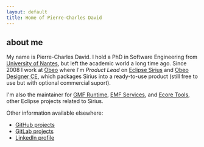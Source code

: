 ```yaml
---
layout: default
title: Home of Pierre-Charles David
---
```


## about me

My name is Pierre-Charles David. I hold a PhD in Software Engineering from [University of Nantes](http://www.univ-nantes.fr/), but left the academic world a long time ago. Since 2008 I work at [Obeo](http://www.obeo.fr/) where I'm _Product Lead_ on [Eclipse Sirius](https://www.eclipse.org/sirius) and [Obeo Designer CE](https://www.obeodesigner.com/), which packages Sirius into a ready-to-use product (still free to use but with optional commercial suport).

I'm also the maintainer for [GMF Runtime](https://projects.eclipse.org/projects/modeling.gmf-runtime), [EMF Services](https://projects.eclipse.org/projects/modeling.emfservices), and [Ecore Tools](https://projects.eclipse.org/projects/modeling.ecoretools/), other Eclipse projects related to Sirius.

Other information available elsewhere:
- [GitHub projects](http://github.com/pcdavid/)
- [GitLab projects](http://gitlab.com/pcdavid/)
- [LinkedIn profile](http://www.linkedin.com/in/pcdavid)
